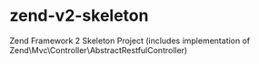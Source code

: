 zend-v2-skeleton
================

Zend Framework 2 Skeleton Project (includes implementation of Zend\Mvc\Controller\AbstractRestfulController)